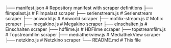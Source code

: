 ├── manifest.json          # Repository manifest with scraper definitions
├── flimpalast.js          # Filmpalast scraper
├── serienstream.js        # Serienstream scraper
├── aniworld.js            # Aniworld scraper
├── mofilix-stream.js      # Moflix scraper
├── megakino.js            # Megakino scraper
├── einschalten.js         # Einschalten scraper
├── hdflime.js             # HDFilme scraper
├── topstreamfilm.js       # Topstreamfilm scraper
├── mediathekview.js       # MediathekView scraper
├── netzkino.js            # Netzkino scraper
└── README.md              # This file
